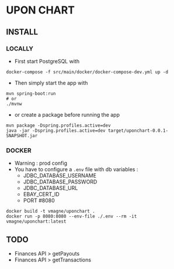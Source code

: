 # UPON CHART

## INSTALL

### LOCALLY

* First start PostgreSQL with

```shell
docker-compose -f src/main/docker/docker-compose-dev.yml up -d
```

* Then simply start the app with 

```shell
mvn spring-boot:run
# or 
./mvnw
```

* or create a package before running the app

```shell
mvn package -Dspring.profiles.active=dev
java -jar -Dspring.profiles.active=dev target/uponchart-0.0.1-SNAPSHOT.jar
```

### DOCKER 

* Warning : prod config
* You have to configure a `.env` file with db variables :
  * JDBC_DATABASE_USERNAME
  * JDBC_DATABASE_PASSWORD
  * JDBC_DATABASE_URL
  * EBAY_CERT_ID
  * PORT #8080

```shell
docker build -t vmagne/uponchart .
docker run -p 8080:8080 --env-file ./.env --rm -it vmagne/uponchart:latest
```

## TODO

* Finances API > getPayouts
* Finances API > getTransactions
